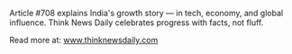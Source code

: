 Article #708 explains India's growth story — in tech, economy, and global influence. Think News Daily celebrates progress with facts, not fluff.

Read more at: www.thinknewsdaily.com
